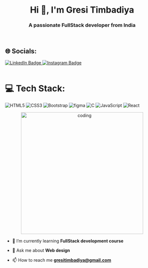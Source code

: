 <h1 align="center">Hi 👋, I'm Gresi Timbadiya</h1>
<h3 align="center">A passionate FullStack developer from India</h3><br>

## 🌐 Socials:
  <a href="https://www.linkedin.com/in/gresi-timbadiya-1555b5320/">
    <img src="https://img.shields.io/badge/LinkedIn-blue?style=for-the-badge&logo=linkedin&logoColor=white" alt="LinkedIn Badge"/>
  </a> 
<a href="https://www.instagram.com/gresi_timbadiya777/">
    <img src="https://img.shields.io/badge/Instagram-E4405F?style=for-the-badge&logo=instagram&logoColor=white" alt="Instagram Badge"/>
  </a><br><br>

  # 💻 Tech Stack:
   ![HTML5](https://img.shields.io/badge/html5-%23E34F26.svg?style=plastic&logo=html5&logoColor=white)
   ![CSS3](https://img.shields.io/badge/css3-%231572B6.svg?style=plastic&logo=css3&logoColor=white)
   ![Bootstrap](https://img.shields.io/badge/bootstrap-%238511FA.svg?style=plastic&logo=bootstrap&logoColor=white)
   ![figma](https://img.shields.io/badge/figma-%23F24E1E.svg?style=plastic&logo=figma&logoColor=white)
   ![C](https://img.shields.io/badge/c-%2300599C.svg?style=plastic&logo=c&logoColor=white)
   ![JavaScript](https://img.shields.io/badge/Javascript-F7DF1E?style=plastic&logo=javascript&logoColor=black)
   ![React](https://img.shields.io/badge/React-lightblue?style=plastic&logo=react&logoColor=black)
    <br>
<p align="center">
   <img alt="coding" width="400"
        src="https://user-images.githubusercontent.com/74038190/264141683-8aa99f6c-267d-4977-9cd3-1a4c11675863.gif">
</p>
  
- 🌱 I’m currently learning **FullStack development course**

- 💬 Ask me about **Web design**

- 📫 How to reach me **gresitimbadiya@gmail.com**
<br>
